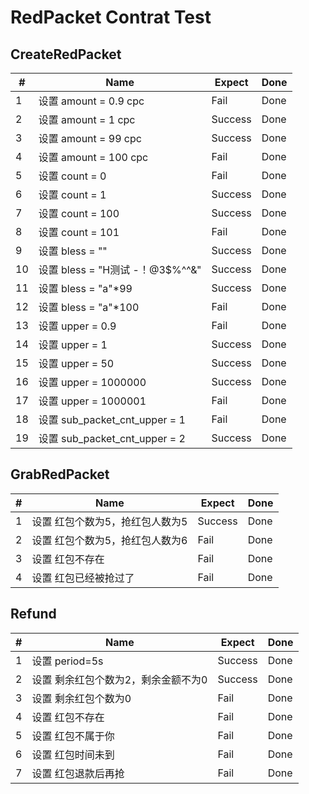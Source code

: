 # RedPacket Contrat Test

## CreateRedPacket

|#|Name|Expect|Done|
|---|----|------|---|
|1|设置 amount = 0.9 cpc|Fail|Done|
|2|设置 amount = 1 cpc|Success|Done|
|3|设置 amount = 99 cpc|Success|Done|
|4|设置 amount = 100 cpc|Fail|Done|
|5|设置 count = 0 |Fail|Done|
|6|设置 count = 1 |Success|Done|
|7|设置 count = 100 |Success|Done|
|8|设置 count = 101 |Fail|Done|
|9|设置 bless = "" |Success|Done|
|10|设置 bless = "H测试 -！@3$%^^&" |Success|Done|
|11|设置 bless = "a"*99 |Success|Done|
|12|设置 bless = "a"*100 |Fail|Done|
|13|设置 upper = 0.9 |Fail|Done|
|14|设置 upper = 1 |Success|Done|
|15|设置 upper = 50 |Success|Done|
|16|设置 upper = 1000000 |Success|Done|
|17|设置 upper = 1000001 |Fail|Done|
|18|设置 sub_packet_cnt_upper = 1 |Fail|Done|
|19|设置 sub_packet_cnt_upper = 2 |Success|Done|


## GrabRedPacket

|#|Name|Expect|Done|
|---|----|------|---|
|1|设置 红包个数为5，抢红包人数为5|Success|Done|
|2|设置 红包个数为5，抢红包人数为6|Fail|Done|
|3|设置 红包不存在|Fail|Done|
|4|设置 红包已经被抢过了|Fail|Done|

## Refund

|#|Name|Expect|Done|
|---|----|------|---|
|1|设置 period=5s|Success|Done|
|2|设置 剩余红包个数为2，剩余金额不为0|Success|Done|
|3|设置 剩余红包个数为0|Fail|Done|
|4|设置 红包不存在|Fail|Done|
|5|设置 红包不属于你|Fail|Done|
|6|设置 红包时间未到|Fail|Done|
|7|设置 红包退款后再抢|Fail|Done|
